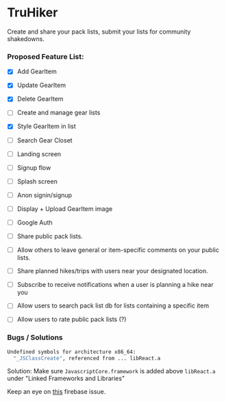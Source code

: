 # TruHiker

Create and share your pack lists, submit your lists for community shakedowns.

### Proposed Feature List:

- [x] Add GearItem
- [x] Update GearItem
- [x] Delete GearItem
- [ ] Create and manage gear lists
- [x] Style GearItem in list
- [ ] Search Gear Closet
- [ ] Landing screen
- [ ] Signup flow
- [ ] Splash screen
- [ ] Anon signin/signup

- [ ] Display + Upload GearItem image
- [ ] Google Auth
- [ ] Share public pack lists.
- [ ] Allow others to leave general or item-specific comments on your public lists.
- [ ] Share planned hikes/trips with users near your designated location.
- [ ] Subscribe to receive notifications when a user is planning a hike near you
- [ ] Allow users to search pack list db for lists containing a specific item
- [ ] Allow users to rate public pack lists (?)

### Bugs / Solutions
```bash
Undefined symbols for architecture x86_64:
  "_JSClassCreate", referenced from ... libReact.a
```
Solution: Make sure `JavascriptCore.framework` is added above `libReact.a` under "Linked Frameworks and Libraries"

Keep an eye on [this](https://github.com/firebase/firebase-js-sdk/issues/1824) firebase issue.
